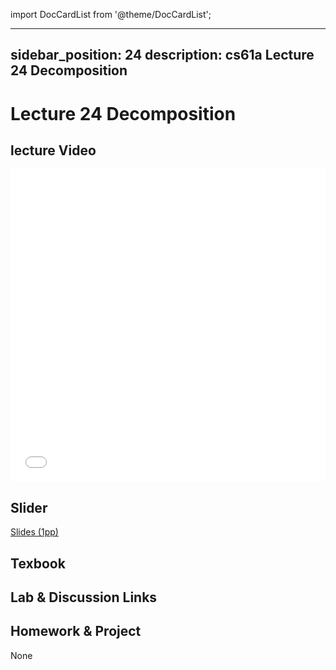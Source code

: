 import DocCardList from '@theme/DocCardList';

---
sidebar_position: 24
description: cs61a  Lecture 24 Decomposition
---
# Lecture 24 Decomposition
## lecture Video

<iframe src="//player.bilibili.com/player.html?aid=277746636&bvid=BV17c411f78k&cid=1311465503&p=1&high_quality=1&danmaku=0" scrolling="no" border="0" frameborder="no" framespacing="0" allowfullscreen="true" allowfullscreen="allowfullscreen" width="100%" height="500" scrolling="no" frameborder="0" sandbox="allow-top-navigation allow-same-origin allow-forms allow-scripts"> </iframe>

## Slider
[Slides (1pp)](/resource/cs61a/24-Decomposition_1pp.pdf)
## Texbook


## Lab & Discussion Links


## Homework & Project
None


<DocCardList />
